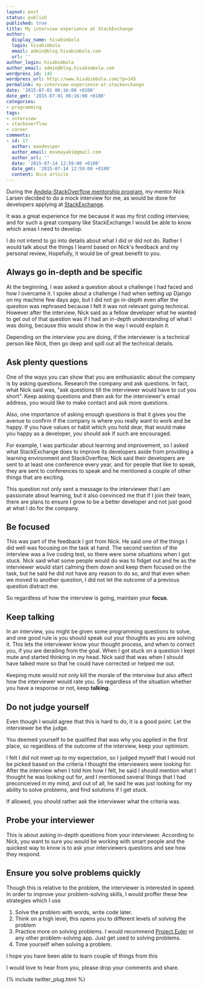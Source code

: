 ```yaml
---
layout: post
status: publish
published: true
title: My interview experience at StackExchange
author:
  display_name: hisabimbola
  login: hisabimbola
  email: admin@blog.hisabimbola.com
  url: ''
author_login: hisabimbola
author_email: admin@blog.hisabimbola.com
wordpress_id: 145
wordpress_url: http://www.hisabimbola.com/?p=145
permalink: my-interview-experience-at-stackexchange
date: '2015-07-01 06:16:00 +0100'
date_gmt: '2015-07-01 06:16:00 +0100'
categories:
- programming
tags:
- interview
- stackoverflow
- career
comments:
- id: 17
  author: maxdeviper
  author_email: mxvmayaki@gmail.com
  author_url: ''
  date: '2015-07-14 12:59:00 +0100'
  date_gmt: '2015-07-14 12:59:00 +0100'
  content: Nice article
---
```

During the [Andela-StackOverflow mentorship program](http://blog.stackoverflow.com/2015/05/stack-overflow-and-andela-partner-to-provide-education-beyond-borders/), my mentor Nick Larsen decided to do a mock interview for me, as would be done for developers applying at [StackExchange](http://stackexchange.com/).

It was a great experience for me because it was my first coding interview, and for such a great company like StackExchange I would be able to know which areas I need to develop.

I do not intend to go into details about what I did or did not do. Rather I would talk about the things I learnt based on Nick's feedback and my personal review, Hopefully, it would be of great benefit to you.

## Always go in-depth and be specific

At the beginning, I was asked a question about a challenge I had faced and how I overcame it. I spoke about a challenge I had when setting up Django on my machine few days ago, but I did not go in-depth even after the question was rephrased because I felt it was not relevant going technical. However after the interview, Nick said as a fellow developer what he wanted to get out of that question was if I had an in-depth understanding of what I was doing, because this would show in the way I would explain it.

Depending on the interview you are doing, if the interviewer is a technical person like Nick, then go deep and spill out all the technical details.

## Ask plenty questions

One of the ways you can show that you are enthusiastic about the company is by asking questions. Research the company and ask questions. In fact, what Nick said was, "ask questions till the interviewer would have to cut you short". Keep asking questions and then ask for the interviewer's email address, you would like to make contact and ask more questions.

Also, one importance of asking enough questions is that it gives you the avenue to confirm if the company is where you really want to work and be happy. If you have values or habit which you hold dear, that would make you happy as a developer, you should ask if such are encouraged.

For example, I was particular about learning and improvement, so I asked what StackExchange does to improve its developers aside from providing a learning environment and StackOverflow, Nick said their developers are sent to at least one conference every year, and for people that like to speak, they are sent to conferences to speak and he mentioned a couple of other things that are exciting.

This question not only sent a message to the interviewer that I am passionate about learning, but it also convinced me that if I join their team, there are plans to ensure I grow to be a better developer and not just good at what I do for the company.

## Be focused

This was part of the feedback I got from Nick. He said one of the things I did well was focusing on the task at hand. The second section of the interview was a live coding test, so there were some situations when I got stuck. Nick said what some people would do was to fidget out and he as the interviewer would start calming them down and keep them focused on the task, but he said he did not have any reason to do so, and that even when we moved to another question, I did not let the outcome of a previous question distract me.

So regardless of how the interview is going, maintain your **focus**.

## Keep talking

In an interview, you might be given some programming questions to solve, and one good rule is you should speak out your thoughts as you are solving it. This lets the interviewer know your thought process, and when to correct you, if you are derailing from the goal. When I got stuck on a question I kept mute and started thinking in my head. Nick said that was when I should have talked more so that he could have corrected or helped me out.

Keeping mute would not only kill the morale of the interview but also affect how the interviewer would rate you. So regardless of the situation whether you have a response or not, keep **talking.**

## Do not judge yourself

Even though I would agree that this is hard to do, it is a good point. Let the interviewer be the judge.

You deemed yourself to be qualified that was why you applied in the first place, so regardless of the outcome of the interview, keep your optimism.

I felt I did not meet up to my expectation, so I judged myself that I would not be picked based on the criteria I thought the interviewers were looking for. After the interview when I told him how I felt, he said I should mention what I thought he was looking out for, and I mentioned several things that I had preconceived in my mind, and out of all, he said he was just looking for my ability to solve problems, and find solutions if I get stuck.

If allowed, you should rather ask the interviewer what the criteria was.

## Probe your interviewer

This is about asking in-depth questions from your interviewer. According to Nick, you want to sure you would be working with smart people and the quickest way to know is to ask your interviewers questions and see how they respond.

## Ensure you solve problems quickly

Though this is relative to the problem, the interviewer is interested in speed. In order to improve your problem-solving skills, I would proffer these few strategies which I use

1.  Solve the problem with words, write code later.
2.  Think on a high level, this opens you to different levels of solving the problem
3.  Practice more on solving problems. I would recommend [Project Euler](http://projecteuler.net) or any other problem-solving app. Just get used to solving problems.
4.  Time yourself when solving a problem.

I hope you have been able to learn couple of things from this

I would love to hear from you, please drop your comments and share.

{% include twitter_plug.html %}
